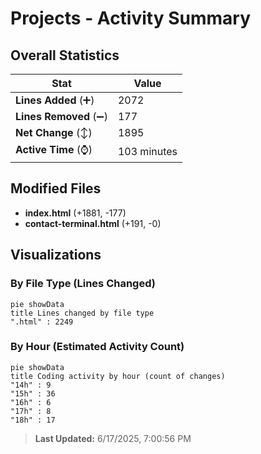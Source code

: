 # Projects - Activity Summary 

## Overall Statistics

| Stat                   | Value                                                             |
| ---------------------- | ----------------------------------------------------------------- |
| **Lines Added** (➕)   | 2072                                          |
| **Lines Removed** (➖) | 177                                        |
| **Net Change** (↕)    | 1895                |
| **Active Time** (⌚)   | 103 minutes |


## Modified Files
- **index.html** (+1881, -177)
- **contact-terminal.html** (+191, -0)

## Visualizations

### By File Type (Lines Changed)

```mermaid
pie showData
title Lines changed by file type
".html" : 2249
```

### By Hour (Estimated Activity Count)

```mermaid
pie showData
title Coding activity by hour (count of changes)
"14h" : 9
"15h" : 36
"16h" : 6
"17h" : 8
"18h" : 17
```


> **Last Updated:** 6/17/2025, 7:00:56 PM